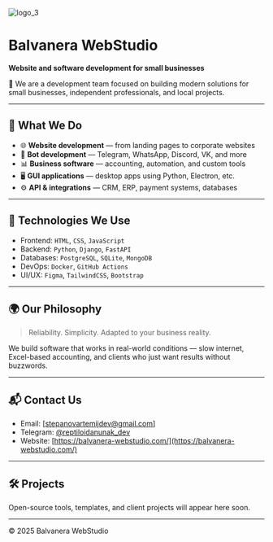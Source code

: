 
![logo_3](https://github.com/user-attachments/assets/9fe0b69a-bcad-496e-aede-9fffc6ebfb1c)



# Balvanera WebStudio

**Website and software development for small businesses**

🚀 We are a development team focused on building modern solutions for small businesses, independent professionals, and local projects.

---

## 💼 What We Do

- 🌐 **Website development** — from landing pages to corporate websites
- 🤖 **Bot development** — Telegram, WhatsApp, Discord, VK, and more
- 📊 **Business software** — accounting, automation, and custom tools
- 🖥️ **GUI applications** — desktop apps using Python, Electron, etc.
- ⚙️ **API & integrations** — CRM, ERP, payment systems, databases

---

## 🧩 Technologies We Use

- Frontend: `HTML`, `CSS`, `JavaScript`
- Backend: `Python`, `Django`, `FastAPI`
- Databases: `PostgreSQL`, `SQLite`, `MongoDB`
- DevOps: `Docker`, `GitHub Actions`
- UI/UX: `Figma`, `TailwindCSS`, `Bootstrap`

---

## 🌍 Our Philosophy

> Reliability. Simplicity. Adapted to your business reality.

We build software that works in real-world conditions — slow internet, Excel-based accounting, and clients who just want results without buzzwords.

---

## 📬 Contact Us

- Email: [stepanovartemijdev@gmail.com]
- Telegram: [@reptiloidanunak_dev](https://t.me/reptiloidanunak_dev)
- Website: [https://balvanera-webstudio.com/](https://balvanera-webstudio.com/)

---

## 🛠 Projects

Open-source tools, templates, and client projects will appear here soon.

---

© 2025 Balvanera WebStudio
